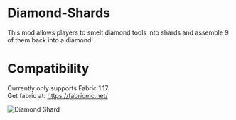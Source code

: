 # Diamond-Shards
This mod allows players to smelt diamond tools into shards and assemble 9 of them back into a diamond!  

# Compatibility
Currently only supports Fabric 1.17.\
Get fabric at: https://fabricmc.net/

![Diamond Shard](https://media.discordapp.net/attachments/754812961733738526/861257383325990922/unknown.png)
